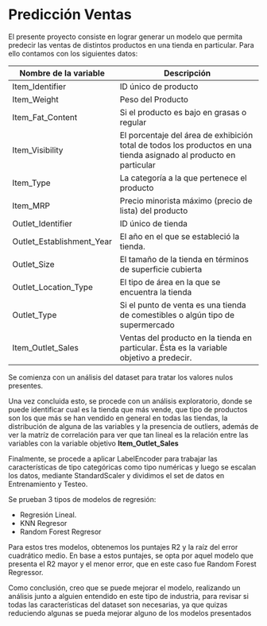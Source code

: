 # Predicción Ventas

El presente proyecto consiste en lograr generar un modelo que permita predecir las ventas de distintos productos en una tienda en particular.
Para ello contamos con los siguientes datos:


|Nombre de la variable| Descripción|
|-|-|
|Item_Identifier|ID único de producto|
|Item_Weight|Peso del Producto|
|Item_Fat_Content| Si el producto es bajo en grasas o regular|
|Item_Visibility| El porcentaje del área de exhibición total de todos los productos en una tienda asignado al producto en particular|
|Item_Type|La categoría a la que pertenece el producto|
|Item_MRP|Precio minorista máximo (precio de lista) del producto|
|Outlet_Identifier|ID único de tienda|
|Outlet_Establishment_Year|El año en el que se estableció la tienda.|
|Outlet_Size|El tamaño de la tienda en términos de superficie cubierta|
|Outlet_Location_Type|El tipo de área en la que se encuentra la tienda|
|Outlet_Type|Si el punto de venta es una tienda de comestibles o algún tipo de supermercado|
|Item_Outlet_Sales|Ventas del producto en la tienda en particular. Ésta es la variable objetivo a predecir.|

Se comienza con un análisis del dataset para tratar los valores nulos presentes.

Una vez concluida esto, se procede con un análisis exploratorio, donde se puede identificar cual es la tienda que más vende, que tipo de productos son los que más se han vendido en general en todas las tiendas, la distribución de alguna de las variables y la presencia de outliers, además de ver la matríz de correlación para ver que tan lineal es la relación entre las variables con la variable objetivo **Item_Outlet_Sales**

Finalmente, se procede a aplicar LabelEncoder para trabajar las características de tipo categóricas como tipo numéricas y luego se escalan los datos, mediante StandardScaler y dividimos el set de datos en Entrenamiento y Testeo.

Se prueban 3 tipos de modelos de regresión:

- Regresión Lineal.
- KNN Regresor
- Random Forest Regresor

Para estos tres modelos, obtenemos los puntajes R2 y la raíz del error cuadrático medio.
En base a estos puntajes, se opta por aquel modelo que presenta el R2 mayor y el menor error, que en este caso fue Random Forest Regressor.

Como conclusión, creo que se puede mejorar el modelo, realizando un análisis junto a alguien entendido en este tipo de industria, para revisar si todas las características del dataset son necesarias, ya que quizas reduciendo algunas se pueda mejorar alguno de los modelos presentados

